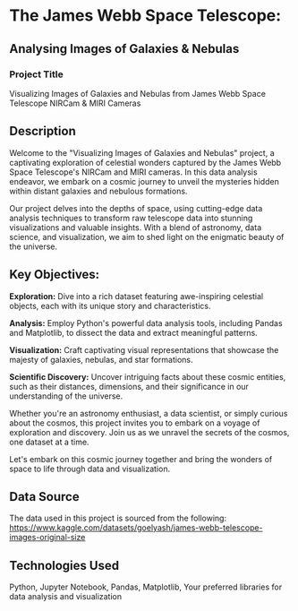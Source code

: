 # The James Webb Space Telescope:


## Analysing Images of Galaxies &amp; Nebulas

### Project Title

Visualizing Images of Galaxies and Nebulas from James Webb Space Telescope NIRCam & MIRI Cameras


## Description

Welcome to the "Visualizing Images of Galaxies and Nebulas" project, a captivating exploration of celestial wonders captured by the James Webb Space Telescope's NIRCam and MIRI cameras. In this data analysis endeavor, we embark on a cosmic journey to unveil the mysteries hidden within distant galaxies and nebulous formations.

Our project delves into the depths of space, using cutting-edge data analysis techniques to transform raw telescope data into stunning visualizations and valuable insights. With a blend of astronomy, data science, and visualization, we aim to shed light on the enigmatic beauty of the universe.

## Key Objectives:

**Exploration:** Dive into a rich dataset featuring awe-inspiring celestial objects, each with its unique story and characteristics.

**Analysis:** Employ Python's powerful data analysis tools, including Pandas and Matplotlib, to dissect the data and extract meaningful patterns.

**Visualization:** Craft captivating visual representations that showcase the majesty of galaxies, nebulas, and star formations.

**Scientific Discovery:** Uncover intriguing facts about these cosmic entities, such as their distances, dimensions, and their significance in our understanding of the universe.

Whether you're an astronomy enthusiast, a data scientist, or simply curious about the cosmos, this project invites you to embark on a voyage of exploration and discovery. Join us as we unravel the secrets of the cosmos, one dataset at a time.

Let's embark on this cosmic journey together and bring the wonders of space to life through data and visualization.

## Data Source

The data used in this project is sourced from the following:
https://www.kaggle.com/datasets/goelyash/james-webb-telescope-images-original-size

## Technologies Used

Python, 
Jupyter Notebook, 
Pandas, 
Matplotlib, 
Your preferred libraries for data analysis and visualization

